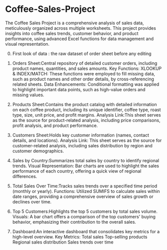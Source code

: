 # Coffee-Sales-Project
The Coffee Sales Project is a comprehensive analysis of sales data, meticulously organized across multiple worksheets. This project provides insights into coffee sales trends, customer behavior, and product performance, using advanced Excel functions for data management and visual representation.

0. First look of data : the raw dataset of order sheet before any editing

1. Orders Sheet:Central repository of detailed customer orders, including product names, quantities, and sales amounts.
Key Functions:
XLOOKUP & INDEX/MATCH: These functions were employed to fill missing data, such as product names and other order details, by cross-referencing related sheets.
Data Enhancements: Conditional formatting was applied to highlight important data points, such as high-value orders and missing values.

3. Products Sheet:Contains the product catalog with detailed information on each coffee product, including its unique identifier, coffee type, roast type, size, unit price, and profit margins.
Analysis Link:This sheet serves as the source for product-related analysis, including price comparisons, profit analysis, and product performance.

4. Customers Sheet:Holds key customer information (names, contact details, and locations).
Analysis Link: This sheet serves as the source for customer-related analysis, including sales distribution by region and customer demographics.

5. Sales by Country:Summarizes total sales by country to identify regional trends.
Visual Representation: Bar charts  are used to highlight the sales performance of each country, offering a quick view of regional differences.

6. Total Sales Over Time:Tracks sales trends over a specified time period (monthly or yearly).
Functions: Utilized SUMIFS to calculate sales within date ranges, providing a comprehensive overview of sales growth or declines over time.

7. Top 5 Customers:Highlights the top 5 customers by total sales volume.
Visuals: A bar chart offers a comparison of the top customers' buying behavior, emphasizing their contribution to the overall sales.

8. Dashboard:An interactive dashboard that consolidates key metrics for a high-level overview.
Key Metrics:
Total sales
Top-selling products
Regional sales distribution
Sales trends over time

